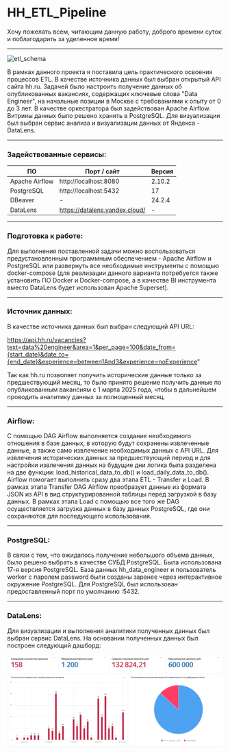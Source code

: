# HH_ETL_Pipeline

Хочу пожелать всем, читающим данную работу, доброго времени суток и поблагодарить за уделенное время!

---
![etl_schema](https://github.com/Alya-DE/My_ETL/blob/main/png/etl_schema.png)

В рамках данного проекта я поставила цель практического освоения процессов ETL. В качестве источника данных был выбран открытый API сайта hh.ru. Задачей было настроить получение данных об опубликованных вакансиях, содержащих ключевые слова "Data Engineer", на начальные позиции в Москве с требованиями к опыту от 0 до 3 лет. В качестве оркестратора был задействован Apache Airflow. Витрины данных было решено хранить в PostgreSQL. Для визуализации был выбран сервис анализа и визуализации данных от Яндекса - DataLens.

---
### Задействованные сервисы:

|       ПО       |           Порт / сайт          |     Версия     |
| -------------- | ------------------------------ | -------------- |
| Apache Airflow |     http://localhost:8080      |    2.10.2      |
| PostgreSQL     |     http://localhost:5432      |      17        |
| DBeaver        |               -                |    24.2.4      |
| DataLens       | https://datalens.yandex.cloud/ |       -        |

---
### Подготовка к работе:

Для выполнения поставленной задачи можно воспользоваться предустановленным программным обеспечением - Apache Airflow и PostgreSQL или развернуть все необходимые инструменты с помощью docker-compose (для реализации данного варианта потребуется также установить ПО Docker и Docker-compose, а в качестве BI инструмента вместо DataLens будет использован Apache Superset).

---
### Источник данных:
В качестве источника данных был выбран следующий API URL:

https://api.hh.ru/vacancies?text=data%20engineer&area=1&per_page=100&date_from={start_date}&date_to={end_date}&experience=between1And3&experience=noExperience" 

Так как hh.ru позволяет получить исторические данные только за предшествующий месяц, то было принято решение получить данные по опубликованным вакансиям с 1 марта 2025 года, чтобы в дальнейшем проводить аналитику данных за полноценный месяц.

---
### Airflow:
С помощью DAG Airflow выполняется создание необходимого отношения в базе данных, в которую будут сохранены извлеченные данные, а также само извлечение необходимых данных с API URL. Для извлечения исторических данных за предшествующий период и для настройки извлечения данных на будущие дни логика была разделена на две функции: load_historical_data_to_db() и load_daily_data_to_db(). Airflow помогает выполнить сразу два этапа ETL - Transfer и Load. В рамках этапа Transfer DAG Airflow преобразует данные из формата JSON из API в вид структурированной таблицы перед загрузкой в базу данных. В рамках этапа Load с помощью все того же DAG осуществляется загрузка данных в базу данных PostgreSQL, где они сохраняются для последующего использования.

---
### PostgreSQL:
В связи с тем, что ожидалось получение небольшого объема данных, было решено выбрать в качестве СУБД PostgreSQL. Была использована 17-я версия PostgreSQL. База данных hh_data_engineer и пользователь worker с паролем password были созданы заранее через интерактивное окружение PostgreSQL. Для PostgreSQL был использован предоставленный порт по умолчанию :5432.

---
### DataLens:
Для визуализации и выполнения аналитики полученных данных был выбран сервис DataLens. На основании полученных данных был построен следующий дашборд:

![visual_analytics](https://github.com/Alya-DE/HH_ETL_Pipeline/blob/main/png/visual_analytics_march.png)
